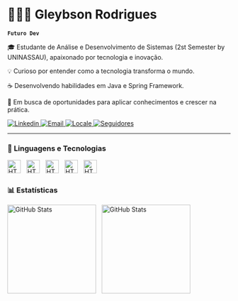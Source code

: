 # 👨🏽‍💻 Gleybson Rodrigues

**`Futuro Dev`**

🎓 Estudante de Análise e Desenvolvimento de Sistemas (2st Semester by UNINASSAU), apaixonado por tecnologia e inovação.

💡 Curioso por entender como a tecnologia transforma o mundo.

☕ Desenvolvendo habilidades em Java e Spring Framework.

🚀 Em busca de oportunidades para aplicar conhecimentos e crescer na prática.

<p align="left">
    <a href="https://www.linkedin.com/in/gleybson-rodrigues/">
        <img 
            alt="Linkedin" 
            title="Meu Linkedin" 
            src="https://custom-icon-badges.demolab.com/badge/-Linkedin-plum?style=for-the-badge&logo=comment-discussion&logoColor=black"
        />
    </a>
    <a href="">
        <img 
            alt="Email" 
            title="Email para Contato" 
            src="https://custom-icon-badges.demolab.com/badge/-gleybsonrodrigues@outlook.com-red?style=for-the-badge&logo=mention&logoColor=white"
        />
    </a> 
    <a href="">
        <img 
            alt="Locale" 
            title="Localidade" 
            src="https://custom-icon-badges.demolab.com/badge/RECIFE-BR-purple?style=for-the-badge&logo=location&logoColor=white"
        />
    </a>
    <a href="https://github.com/GleybsonRodrigues03?tab=followers">
        <img 
            alt="Seguidores" 
            title="Me siga no GitHub" 
            src="https://custom-icon-badges.demolab.com/github/followers/GleybsonRodrigues03?color=236ad3&labelColor=1155ba&style=for-the-badge&logo=github&label=Seguidores&logoColor=white"
        />
    </a>
</p>

---

### 🤖 Linguagens e Tecnologias


<img
      align="left" 
      alt="HTML"
      title="HTML" 
      width="30px" 
      style="padding-right: 10px;"  
      src="https://cdn.jsdelivr.net/gh/devicons/devicon@latest/icons/java/java-original.svg" 
/>


<img 
      align="left" 
      alt="HTML"
      title="HTML" 
      width="30px" 
      style="padding-right: 10px;"
      src="https://cdn.jsdelivr.net/gh/devicons/devicon@latest/icons/python/python-original.svg" 
/>
          

<img 
      align="left" 
      alt="HTML"
      title="HTML" 
      width="30px" 
      style="padding-right: 10px;"
      src="https://cdn.jsdelivr.net/gh/devicons/devicon@latest/icons/mysql/mysql-original.svg" 
/>

<img 
      align="left" 
      alt="HTML"
      title="HTML" 
      width="30px" 
      style="padding-right: 10px;"
      src="https://cdn.jsdelivr.net/gh/devicons/devicon@latest/icons/html5/html5-original.svg" 
/>

<img 
      align="left" 
      alt="HTML"
      title="HTML" 
      width="30px" 
      style="padding-right: 10px;"
      src="https://cdn.jsdelivr.net/gh/devicons/devicon@latest/icons/css3/css3-original.svg" 
/>

<br/>
<br/>

### 📊 Estatísticas

<img 
    align="left" 
    alt="GitHub Stats" 
    height="200" 
    style="padding-right: 10px;" 
    src="https://github-readme-stats.vercel.app/api?username=gleybsonrodrigues03&show_icons=true&theme=tokyonight&include_all_commits=true&locale=pt-br" 
/>

<img 
    align="left" 
    alt="GitHub Stats" 
    height="200" 
    style="padding-right: 10px;" 
    src="https://github-readme-stats.vercel.app/api/top-langs/?username=GleybsonRodrigues03&theme=tokyonight&layout=compact&custom_title=Tecnologias&langs_count=9" 
/>
